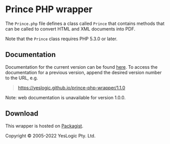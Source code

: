 Prince PHP wrapper
==================

The `Prince.php` file defines a class called `Prince` that contains methods
that can be called to convert HTML and XML documents into PDF.

Note that the `Prince` class requires PHP 5.3.0 or later.

Documentation
-------------

Documentation for the current version can be found [here][1]. To access the
documentation for a previous version, append the desired version number to the
URL, e.g.

> https://yeslogic.github.io/prince-php-wrapper/1.1.0

Note: web documentation is unavailable for version 1.0.0.

Download
--------

This wrapper is hosted on [Packagist][2].

Copyright © 2005-2022 YesLogic Pty. Ltd.

[1]: https://yeslogic.github.io/prince-php-wrapper
[2]: https://packagist.org/packages/yeslogic/prince-php-wrapper
